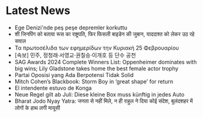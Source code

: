 # Latest News
-  Ege Denizi'nde peş peşe depremler korkuttu
-  शी जिनपिंग को बताया रूस का राष्ट्रपति, फिर फिसली बाइडेन की जुबान, याददाश्त को लेकर उठ रहे सवाल
-  Τα πρωτοσέλιδα των εφημερίδων την Κυριακή 25 Φεβρουαρίου
-  [속보] 민주, 정청래·서영교·권칠승·이개호 등 단수 공천
-  SAG Awards 2024 Complete Winners List: Oppenheimer dominates with big wins; Lily Gladstone takes home the best female actor trophy
-  Partai Oposisi yang Ada Berpotensi Tidak Solid
-  Mitch Cohen’s Blackbook: Storm Boy in ‘great shape’ for return
-  El intendente estuvo de Konga
-  Neue Regel gilt ab Juli: Diese kleine Box muss künftig in jedes Auto
-  Bharat Jodo Nyay Yatra: जनता से नहीं मिले, न ही राहुल ने दिया कोई संदेश, बुलंदशहर में लोगों के हाथ लगी मायूसी
